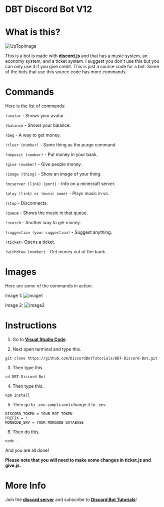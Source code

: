 # DBT Discord Bot V12

# What is this?
![UpTopImage](https://user-images.githubusercontent.com/75545991/127600018-7940bd01-e2a8-498b-b06f-07158d86e905.png)

This is a bot is made with **[discord.js](https://discord.js.org/#/)** and that has a music system, an economy system, and a ticket system. I suggest you don't use this but you can only use it if you give credit. This is just a source code for a bot. Some of the bots that use this source code has more commands. 

# Commands

Here is the list of commands:

`!avatar` - Shows your avatar.

`!balance` - Shows your balance.

`!beg` - A way to get money.

`!clear (number)` - Same thing as the purge command.

`!deposit (number)` - Put money in your bank.

`!give (number)` - Give people money.

`!image (thing)` - Show an image of your thing.

`!mcserver (link) (port)` - Info on a minecraft server.

`!play (link) or (music name)` - Plays music in vc.

`!stop` - Disconnects.

`!queue` - Shows the music in that queue.

`!search` - Another way to get money.

`!suggestion (your suggestion)` - Suggest anything.

`!ticket`- Opens a ticket.

`!withdraw (number)` - Get money out of the bank.

# Images
Here are some of the commands in action.

Image 1:
![image1](https://user-images.githubusercontent.com/75545991/127596676-092b464b-1c8d-4da7-9cbd-90740c9e8f88.png)

Image 2:
![image2](https://user-images.githubusercontent.com/75545991/127596953-043622ad-a94e-494a-80f1-0948f41d0981.png)

# Instructions

1. Go to **[Visual Studio Code](https://code.visualstudio.com/)**.

2. Next open terminal and type this.
```
git clone https://github.com/DiscordBotTutorials/DBT-Discord-Bot.git
```
3. Then type this.
```
cd DBT-Discord-Bot
```

4. Then type this.
```
npm install
```

5. Then go to `.env-sample` and change it to `.env`.
```
DISCORD_TOKEN = YOUR BOT TOKEN
PREFIX = !
MONGODB_SRV = YOUR MONGODB DATABASE
```

6. Then do this.
```
node .
```

And you are all done!

**Please note that you will need to make some changes in ticket.js and give.js.**

# More Info
Join the **[discord server](https://discord.gg/PrKvbYGEfC)** and subscribe to **[Discord Bot Tutorials](https://www.youtube.com/channel/UCQqkYv3qVlpvc4_n1M8PA4w)**!
